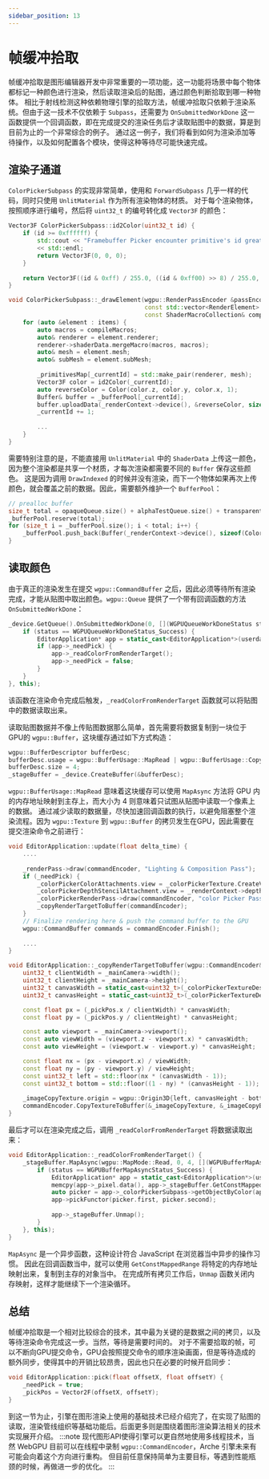 ```yaml
---
sidebar_position: 13
---
```


# 帧缓冲拾取

帧缓冲拾取是图形编辑器开发中非常重要的一项功能，这一功能将场景中每个物体都标记一种颜色进行渲染，然后读取渲染后的贴图，通过颜色判断拾取到哪一种物体。
相比于射线检测这种依赖物理引擎的拾取方法，帧缓冲拾取只依赖于渲染系统。但由于这一技术不仅依赖于 `Subpass`，还需要为 `OnSubmittedWorkDone`
这一函数提供一个回调函数，即在完成提交的渲染任务后才读取贴图中的数据，算是到目前为止的一个非常综合的例子。 通过这一例子，我们将看到如何为渲染添加等待操作，以及如何配置各个模块，使得这种等待尽可能快速完成。

## 渲染子通道

`ColorPickerSubpass` 的实现非常简单，使用和 `ForwardSubpass` 几乎一样的代码，同时只使用 `UnlitMaterial` 作为所有渲染物体的材质。
对于每个渲染物体，按照顺序进行编号，然后将 `uint32_t` 的编号转化成 `Vector3F` 的颜色：

```cpp
Vector3F ColorPickerSubpass::id2Color(uint32_t id) {
    if (id >= 0xffffff) {
        std::cout << "Framebuffer Picker encounter primitive's id greater than " + std::to_string(0xffffff)
        << std::endl;
        return Vector3F(0, 0, 0);
    }
    
    return Vector3F((id & 0xff) / 255.0, ((id & 0xff00) >> 8) / 255.0, ((id & 0xff0000) >> 16) / 255.0);
}

void ColorPickerSubpass::_drawElement(wgpu::RenderPassEncoder &passEncoder,
                                      const std::vector<RenderElement> &items,
                                      const ShaderMacroCollection& compileMacros) {
    for (auto &element : items) {
        auto macros = compileMacros;
        auto& renderer = element.renderer;
        renderer->shaderData.mergeMacro(macros, macros);
        auto& mesh = element.mesh;
        auto& subMesh = element.subMesh;
        
        _primitivesMap[_currentId] = std::make_pair(renderer, mesh);
        Vector3F color = id2Color(_currentId);
        auto reverseColor = Color(color.z, color.y, color.x, 1);
        Buffer& buffer = _bufferPool[_currentId];
        buffer.uploadData(_renderContext->device(), &reverseColor, sizeof(Color));
        _currentId += 1;
        
        ...
    }
}
```

需要特别注意的是，不能直接用 `UnlitMaterial` 中的 `ShaderData` 上传这一颜色，因为整个渲染都是共享一个材质，才每次渲染都需要不同的 `Buffer` 保存这些颜色。 这是因为调用 `DrawIndexed`
的时候并没有渲染，而下一个物体如果再次上传颜色，就会覆盖之前的数据。因此，需要额外维护一个 `BufferPool`：

```cpp
// prealloc buffer
size_t total = opaqueQueue.size() + alphaTestQueue.size() + transparentQueue.size();
_bufferPool.reserve(total);
for (size_t i = _bufferPool.size(); i < total; i++) {
    _bufferPool.push_back(Buffer(_renderContext->device(), sizeof(Color), wgpu::BufferUsage::Uniform | wgpu::BufferUsage::CopyDst));
}
```

## 读取颜色

由于真正的渲染发生在提交 `wgpu::CommandBuffer` 之后，因此必须等待所有渲染完成，才能从贴图中取出颜色。`wgpu::Queue` 提供了一个带有回调函数的方法 `OnSubmittedWorkDone`：

```cpp
_device.GetQueue().OnSubmittedWorkDone(0, [](WGPUQueueWorkDoneStatus status, void * userdata) {
    if (status == WGPUQueueWorkDoneStatus_Success) {
        EditorApplication* app = static_cast<EditorApplication*>(userdata);
        if (app->_needPick) {
            app->_readColorFromRenderTarget();
            app->_needPick = false;
        }
    }
}, this);
```

该函数在渲染命令完成后触发，`_readColorFromRenderTarget` 函数就可以将贴图中的数据读取出来。

读取贴图数据并不像上传贴图数据那么简单，首先需要将数据复制到一块位于GPU的 `wgpu::Buffer`，这块缓存通过如下方式构造：

```cpp
wgpu::BufferDescriptor bufferDesc;
bufferDesc.usage = wgpu::BufferUsage::MapRead | wgpu::BufferUsage::CopyDst;
bufferDesc.size = 4;
_stageBuffer = _device.CreateBuffer(&bufferDesc);
```

`wgpu::BufferUsage::MapRead` 意味着这块缓存可以使用 `MapAsync` 方法将 GPU 内的内存地址映射到主存上，而大小为 4 则意味着只试图从贴图中读取一个像素上的数据。
通过减少读取的数据量，尽快加速回调函数的执行，以避免阻塞整个渲染流程。因为 `wgpu::Texture` 到 `wgpu::Buffer` 的拷贝发生在GPU，因此需要在提交渲染命令之前进行：

```cpp
void EditorApplication::update(float delta_time) {
    ....
    
    _renderPass->draw(commandEncoder, "Lighting & Composition Pass");
    if (_needPick) {
        _colorPickerColorAttachments.view = _colorPickerTexture.CreateView();
        _colorPickerDepthStencilAttachment.view = _renderContext->depthStencilTexture();
        _colorPickerRenderPass->draw(commandEncoder, "color Picker Pass");
        _copyRenderTargetToBuffer(commandEncoder);
    }
    // Finalize rendering here & push the command buffer to the GPU
    wgpu::CommandBuffer commands = commandEncoder.Finish();
    
    ....
}

void EditorApplication::_copyRenderTargetToBuffer(wgpu::CommandEncoder& commandEncoder) {
    uint32_t clientWidth = _mainCamera->width();
    uint32_t clientHeight = _mainCamera->height();
    uint32_t canvasWidth = static_cast<uint32_t>(_colorPickerTextureDesc.size.width);
    uint32_t canvasHeight = static_cast<uint32_t>(_colorPickerTextureDesc.size.height);

    const float px = (_pickPos.x / clientWidth) * canvasWidth;
    const float py = (_pickPos.y / clientHeight) * canvasHeight;

    const auto viewport = _mainCamera->viewport();
    const auto viewWidth = (viewport.z - viewport.x) * canvasWidth;
    const auto viewHeight = (viewport.w - viewport.y) * canvasHeight;

    const float nx = (px - viewport.x) / viewWidth;
    const float ny = (py - viewport.y) / viewHeight;
    const uint32_t left = std::floor(nx * (canvasWidth - 1));
    const uint32_t bottom = std::floor((1 - ny) * (canvasHeight - 1));
    
    _imageCopyTexture.origin = wgpu::Origin3D{left, canvasHeight - bottom, 0};
    commandEncoder.CopyTextureToBuffer(&_imageCopyTexture, &_imageCopyBuffer, &_extent);
}
```

最后才可以在渲染完成之后，调用 `_readColorFromRenderTarget` 将数据读取出来：

```cpp
void EditorApplication::_readColorFromRenderTarget() {
    _stageBuffer.MapAsync(wgpu::MapMode::Read, 0, 4, [](WGPUBufferMapAsyncStatus status, void * userdata) {
        if (status == WGPUBufferMapAsyncStatus_Success) {
            EditorApplication* app = static_cast<EditorApplication*>(userdata);
            memcpy(app->_pixel.data(), app->_stageBuffer.GetConstMappedRange(0, 4), 4);
            auto picker = app->_colorPickerSubpass->getObjectByColor(app->_pixel);
            app->pickFunctor(picker.first, picker.second);
            
            app->_stageBuffer.Unmap();
        }
    }, this);
}
```

`MapAsync` 是一个异步函数，这种设计符合 JavaScript 在浏览器当中异步的操作习惯。 因此在回调函数当中，就可以使用 `GetConstMappedRange` 将特定的内存地址映射出来，复制到主存的对象当中。
在完成所有拷贝工作后，`Unmap` 函数关闭内存映射，这样才能继续下一个渲染循环。

## 总结

帧缓冲拾取是一个相对比较综合的技术，其中最为关键的是数据之间的拷贝，以及等待渲染命令完成这一步。当然，等待是需要时间的。
对于不需要拾取的帧，可以不断向GPU提交命令，GPU会按照提交命令的顺序渲染画面，但是等待造成的额外同步，使得其中的开销比较昂贵，因此也只在必要的时候开启同步：
```cpp
void EditorApplication::pick(float offsetX, float offsetY) {
    _needPick = true;
    _pickPos = Vector2F(offsetX, offsetY);
}
```

到这一节为止，引擎在图形渲染上使用的基础技术已经介绍完了，在实现了贴图的读取，渲染管线组织等基础功能后。后面更多则是围绕着图形渲染算法相关的技术实现展开介绍。
:::note
现代图形API使得引擎可以更自然地使用多线程技术，当然 WebGPU 目前可以在线程中录制 `wgpu::CommandEncoder`，Arche 引擎未来有可能会向着这个方向进行重构。
但目前任意保持简单为主要目标，等遇到性能瓶颈的时候，再做进一步的优化。
:::
